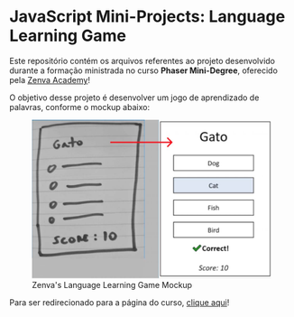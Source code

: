 # JavaScript Mini-Projects: Language Learning Game

<p>Este repositório contém os arquivos referentes ao projeto desenvolvido durante a formação ministrada no curso <strong>Phaser Mini-Degree</strong>, oferecido pela <a href="https://academy.zenva.com/">Zenva Academy</a>!</p>

O objetivo desse projeto é desenvolver um jogo de aprendizado de palavras, conforme o mockup abaixo:

<figure style="align: center;">
    <img src="imagens/mockup.jpg" alt="Language Game Mockup">
    <figcaption style="text-style: italic;">Zenva's Language Learning Game Mockup</figcaption>
</figure>

<p>Para ser redirecionado para a página do curso, <a href="https://academy.zenva.com/course/intro-html5-game-development-mini-degree/">clique aqui</a>!</p>

